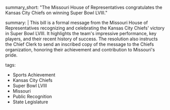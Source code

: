 summary_short: "The Missouri House of Representatives congratulates the Kansas City Chiefs on winning Super Bowl LVIII."

summary: |
  This bill is a formal message from the Missouri House of Representatives recognizing and celebrating the Kansas City Chiefs' victory in Super Bowl LVIII. It highlights the team's impressive performance, key players, and their recent history of success. The resolution also instructs the Chief Clerk to send an inscribed copy of the message to the Chiefs organization, honoring their achievement and contribution to Missouri's pride.

tags:
  - Sports Achievement
  - Kansas City Chiefs
  - Super Bowl LVIII
  - Missouri
  - Public Recognition
  - State Legislature
